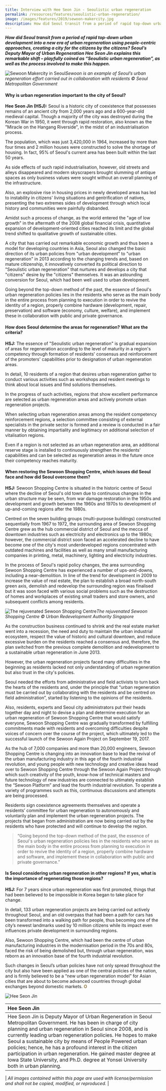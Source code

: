 ```yaml
---
title: Interview with Hee Seon Jin - Seoulistic urban regeneration
permalink: /resources/features/seoulistic-urban-regeneration/
image: /images/features/2019/sewoon-makercity.jpg
description: How did Seoul transit from a period of rapid top-down urban development into a new era of urban regeneration using people-centric approaches, creating a city for the citizens by the citizens? Seoul’s Deputy Mayor of Urban Regeneration Hee Seon Jin explains this remarkable shift – playfully coined as “Seoulistic urban regeneration”, as well as the process involved to make this happen. 
---
```


***How did Seoul transit from a period of rapid top-down urban development into a new era of urban regeneration using people-centric approaches, creating a city for the citizens by the citizens? Seoul’s Deputy Mayor of Urban Regeneration Hee Seon Jin explains this remarkable shift – playfully coined as “Seoulistic urban regeneration”, as well as the process involved to make this happen.***

![Sewoon Makercity in Seoul](/images/features/2019/sewoon-makercity.jpg/)*Sewoon is an example of Seoul’s urban regeneration effort carried out in collaboration with residents © Seoul Metropolitan Government*

#### **Why is urban regeneration important to the city of Seoul?**

**Hee Seon Jin (HSJ):** Seoul is a historic city of coexistence that possesses remains of an ancient city from 2,000 years ago and a 600-year-old medieval capital. Though a majority of the city was destroyed during the Korean War in 1950, it went through rapid restoration, also known as the "Miracle on the Hangang Riverside", in the midst of an industrialisation process. 

The population, which was just 3,420,000 in 1964, increased by more than four times and 2 million houses were constructed to solve the shortage of housing. In fact, 95% of Seoul's current area has been built within the last 50 years. 

As side effects of such rapid industrialisation, however, old streets and alleys disappeared and modern skyscrapers brought slumming of antique spaces as only business values were sought without an overall planning of the infrastructure. 

Also, an explosive rise in housing prices in newly developed areas has led to instability in citizens' living situations and gentrification of natives, presenting the two extremes sides of development through which local history and communities were painfully disbanded. 

Amidst such a process of change, as the world entered the "age of low growth" in the aftermath of the 2008 global financial crisis, quantitative expansion of development-oriented cities reached its limit and the global trend shifted to qualitative growth of sustainable cities. 

A city that has carried out remarkable economic growth and thus been a model for developing countries in Asia, Seoul also changed the basic direction of its urban policies from "urban development" to "urban regeneration" in 2013 according to the changing trends and, based on mature citizenship, it innovatively converted its political direction to "Seoulistic urban regeneration" that nurtures and develops a city that "citizens" desire by the "citizens" themselves. It was an astounding conversion for Seoul, which had been well used to urban development. 

Going beyond the top-down method of the past, the essence of Seoul's urban regeneration policies lies in the residents who serve as the main body in the entire process from planning to execution in order to revive the identity of a region, properly combine hardware (development, repair, preservation) and software (economy, culture, welfare), and implement these in collaboration with public and private governance. 

#### **How does Seoul determine the areas for regeneration? What are the criteria?** 

**HSJ:** The essence of "Seoulistic urban regeneration" is gradual expansion of areas for regeneration according to the level of maturity in a region's competency through formation of residents' consensus and reinforcement of the promoters' capabilities prior to designation of urban regeneration areas. 

In detail, 10 residents of a region that desires urban regeneration gather to conduct various activities such as workshops and resident meetings to think about local issues and find solutions themselves. 

In the progress of such activities, regions that show excellent performance are selected as urban regeneration areas and actively promote urban regeneration projects. 

When selecting urban regeneration areas among the resident competency reinforcement regions, a selection committee consisting of external specialists in the private sector is formed and a review is conducted in a fair manner by obtaining impartiality and legitimacy on additional selection of vitalisation regions. 

Even if a region is not selected as an urban regeneration area, an additional reserve stage is installed to continuously strengthen the residents' capabilities and can be selected as regeneration areas in the future once their competency reaches maturity. 

#### **When restoring the Sewoon Shopping Centre, which issues did Seoul face and how did Seoul overcome them?** 

**HSJ:** Sewoon Shopping Centre is situated in the historic centre of Seoul where the decline of Seoul's old town due to continuous changes in the urban structure may be seen, from war damage restoration in the 1950s and development and growth between the 1960s and 1970s to development of up-and-coming regions after the 1980s. 

Centred on the seven building groups (multi-purpose buildings) constructed sequentially from 1967 to 1972, the surrounding area of Sewoon Shopping Centre grew as the hub commercial district of Seoul and the mecca of downtown industries such as electricity and electronics up to the 1980s; however, the commercial district soon faced an accelerated decline to have become one of the city's most underdeveloped regions concentrated with outdated machines and facilities as well as many small manufacturing companies in printing, metal, machinery, lighting and electricity industries. 

In the process of Seoul's rapid policy changes, the area surrounding Sewoon Shopping Centre has experienced a number of ups-and-downs, including a near-demolition. In line of the trend for development in 2009 to increase the value of real estate, the plan to establish a broad north-south green axis, demolish and redevelop the surrounding region was finalised but it was soon faced with various social problems such as the destruction of homes and workplaces of existing small traders and store owners, and subsequent conflicts among residents. 

![The rejuvenated Sewoon Shopping Centre](/images/features/2019/sewoon-shopping-centre.jpg/)*The rejuvenated Sewoon Shopping Centre © Urban Redevelopment Authority Singapore*

As the construction business continued to shrink and the real estate market went into a recession, the need and duty to maintain the urban industrial ecosystem, respect the value of historic and cultural downtown, and reduce excessive burden on the residents reached a consensus and, therefore, the plan switched from the previous complete demolition and redevelopment to a sustainable urban regeneration in June 2013. 

However, the urban regeneration projects faced many difficulties in the beginning as residents lacked not only understanding of urban regeneration but also trust in the city's policies. 

Seoul needed the efforts from administrative and field activists to turn back the hearts of the residents and, under the principle that “urban regeneration must be carried out by collaborating with the residents and be centred on field administration”, started by listening to the opinions of the residents. 

Also, residents, experts and Seoul city administrators put their heads together day and night to devise a plan and determine execution for an urban regeneration of Sewoon Shopping Centre that would satisfy everyone, Sewoon Shopping Centre was gradually transformed by fulfilling commitments made with residents and overcoming difficulties despite voices of concern over the course of the project, which ultimately led to the successful launch of the Sewoon Again Project on September 19, 2017. 

As the hub of 7,000 companies and more than 20,000 engineers, Sewoon Shopping Centre is changing into an innovation base to lead the revival of the urban manufacturing industry in this age of the fourth industrial revolution, and young people with new technology and creative ideas head over to Sewoon Shopping Centre through the Sewoon Again Project through which such creativity of the youth, know-how of technical masters and future technology of new industries are connected to ultimately establish the “Sewoon Platform” and lead the fourth industrial revolution. To operate a variety of programmes such as this, continuous discussions and attempts are being processed. 

Residents sign coexistence agreements themselves and operate a residents’ committee for urban regeneration to autonomously and voluntarily plan and implement the urban regeneration projects. The projects that began from administration are now being carried out by the residents who have protected and will continue to develop the region. 

> “Going beyond the top-down method of the past, the essence of Seoul's urban regeneration policies lies in the residents who serve as the main body in the entire process from planning to execution in order to revive the identity of a region, properly combine hardware and software, and implement these in collaboration with public and private governance.”

#### **Is Seoul considering urban regeneration in other regions? If yes, what is the importance of regenerating those regions?**

**HSJ:** For 7 years since urban regeneration was first promoted, things that had been believed to be impossible in Korea began to take place for change. 

In detail, 133 urban regeneration projects are being carried out actively throughout Seoul, and an old overpass that had been a path for cars has been transformed into a walking path for people, thus becoming one of the city’s newest landmarks used by 10 million citizens while its impact even influences private development in surrounding regions. 

Also, Sewoon Shopping Centre, which had been the centre of urban manufacturing industries in the modernisation period in the 70s and 80s, faced the risk of being demolished but, through urban regeneration, was reborn as an innovation base of the fourth industrial revolution. 

Such changes in Seoul’s urban policies have not only spread throughout the city but also have been applied as one of the central policies of the nation, and is firmly believed to be a “new urban regeneration model” for Asian cities that are about to become advanced countries through global exchanges beyond domestic markets. **<font color="#967942">O</font>**

<div style="width:150px"><img src="/images/features/2019/hee-seon-jin.png" alt="Hee Seon Jin" /></div>

| **Hee Seon Jin** |
|:---|
| Hee Seon Jin is Deputy Mayor of Urban Regeneration in Seoul Metropolitan Government. He has been in charge of city planning and urban regeneration in Seoul since 2008, and is currently leading urban regeneration policies. He hopes to make Seoul a sustainable city by means of People Powered urban policies; hence, he has a profound interest in the citizen participation in urban regeneration. He gained master degree at Iowa State University, and Ph.D. degree at Yonsei University both in urban planning. |

| *All images contained within this page are used with license/permission and shall not be copied, modified, or reproduced.* |
